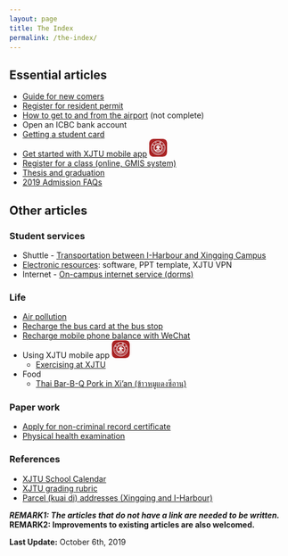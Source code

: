 ```yaml
---
layout: page
title: The Index
permalink: /the-index/
---
```

## Essential articles
* [Guide for new comers](/guidelines/new-comers)
* [Register for resident permit](../guidelines/resident-permit)
* [How to get to and from the airport](/guidelines/airport-transport) (not complete)
* Open an ICBC bank account
* [Getting a student card](/guidelines/get-a-student-card)
* [Get started with XJTU mobile app](/guidelines/xjtu-mobile-app) ![XJTU Mobile app icon](/assets/img/xjtu-mobile-app/app-icon-small.png)
* [Register for a class (online, GMIS system)](/guidelines/class-registration)
* [Thesis and graduation](/guidelines/thesis)
* [2019 Admission FAQs](/guidelines/2019-admission-faq)

## Other articles
### Student services
* Shuttle - [Transportation between I-Harbour and Xingqing Campus](/guidelines/xjtu-shuttle)
* [Electronic resources](/guidelines/electronic-resources): software, PPT template, XJTU VPN
* Internet - [On-campus internet service (dorms)](/guidelines/campus-internet-service)

### Life
- [Air pollution](/guidelines/air-pollution/)
- [Recharge the bus card at the bus stop](/guidelines/recharge-bus-card-bus-stop/)
- [Recharge mobile phone balance with WeChat](/guidelines/recharge-phone-wechat)
- Using XJTU mobile app ![XJTU Mobile app icon](/assets/img/xjtu-mobile-app/app-icon-small.png)
  - [Exercising at XJTU](/guidelines/exercise/)
- Food
  - [Thai Bar-B-Q Pork in Xi’an (ข้าวหมูแดงซีอาน)](/guidelines/red-pork-rice)
  
### Paper work
* [Apply for non-criminal record certificate](/guidelines/non-criminal-record/)
* [Physical health examination](/guidelines/health-exam/)

### References
* [XJTU School Calendar](/guidelines/school-calendar)
* [XJTU grading rubric](/guidelines/ref-grades)
* [Parcel (kuai di) addresses (Xingqing and I-Harbour)](/guidelines/xjtu-parcel-address)

***REMARK1: The articles that do not have a link are needed to be written.***
<br />
**REMARK2: Improvements to existing articles are also welcomed.**

**Last Update:** October 6th, 2019
